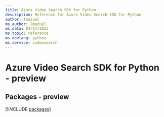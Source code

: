 ```yaml
---
title: Azure Video Search SDK for Python
description: Reference for Azure Video Search SDK for Python
author: lmazuel
ms.author: lmazuel
ms.data: 04/14/2023
ms.topic: reference
ms.devlang: python
ms.service: videosearch
---
```

# Azure Video Search SDK for Python - preview
## Packages - preview
[!INCLUDE [packages](video-search-index.md)]